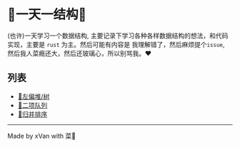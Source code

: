 # 🥦一天一结构🥦
(也许)一天学习一个数据结构, 主要记录下学习各种各样数据结构的想法，和代码实现，主要是 `rust` 为主。然后可能有内容是
我理解错了，然后麻烦提个`issue`, 然后我人菜瘾还大，然后还玻璃心，所以别骂我。❤

## 列表
* [🥦左偏堆/树](./001.左偏树.md)
* [🥦二项队列](/002.二项队列.md)
* [🥦归并排序](/003.归并排序.md)

--- 
Made by xVan with 菜🥦
